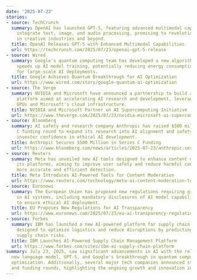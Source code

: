 ```yaml
---
date: '2025-07-23'
stories:
- source: TechCrunch
  summary: OpenAI has launched GPT-5, featuring advanced multimodal capabilities that
    integrate text, image, and audio processing, promising to revolutionize AI applications
    in creative industries and beyond.
  title: OpenAI Releases GPT-5 with Enhanced Multimodal Capabilities
  url: https://techcrunch.com/2025/07/23/openai-gpt-5-release
- source: Wired
  summary: Google's quantum computing team has developed a new algorithm that significantly
    speeds up AI model training, potentially reducing energy consumption and costs
    for large-scale AI deployments.
  title: Google Achieves Quantum Breakthrough for AI Optimization
  url: https://www.wired.com/story/google-quantum-ai-optimization
- source: The Verge
  summary: NVIDIA and Microsoft have announced a partnership to build a new AI supercomputing
    platform aimed at accelerating AI research and development, leveraging NVIDIA's
    GPUs and Microsoft's cloud infrastructure.
  title: NVIDIA and Microsoft Partner on AI Supercomputing Initiative
  url: https://www.theverge.com/2025/07/23/nvidia-microsoft-ai-supercomputing
- source: Bloomberg
  summary: AI safety and research company Anthropic has raised $500 million in a Series
    C funding round to expand its research into AI alignment and safety, underscoring
    investor confidence in ethical AI development.
  title: Anthropic Secures $500 Million in Series C Funding
  url: https://www.bloomberg.com/news/articles/2025-07-23/anthropic-series-c-funding
- source: Reuters
  summary: Meta has unveiled new AI tools designed to enhance content moderation across
    its platforms, aiming to improve user safety and reduce harmful content through
    more accurate and efficient detection.
  title: Meta Introduces AI-Powered Tools for Content Moderation
  url: https://www.reuters.com/technology/meta-ai-content-moderation-tools
- source: Euronews
  summary: The European Union has proposed new regulations requiring greater transparency
    in AI systems, including mandatory disclosures of AI model capabilities and limitations,
    to ensure ethical AI deployment.
  title: EU Proposes New Regulations for AI Transparency
  url: https://www.euronews.com/2025/07/23/eu-ai-transparency-regulations
- source: Forbes
  summary: IBM has launched a new AI-powered platform for supply chain management,
    designed to optimize logistics and reduce disruptions by predicting demand and
    supply chain risks.
  title: IBM Launches AI-Powered Supply Chain Management Platform
  url: https://www.forbes.com/sites/ibm-ai-supply-chain-platform
summary: July 23, 2025, saw significant advancements in AI with the release of OpenAI's
  new language model, GPT-5, and Google's breakthrough in quantum computing for AI
  optimization. Additionally, several major tech companies announced strategic partnerships
  and funding rounds, highlighting the ongoing growth and innovation in the AI sector.
---
```


<!-- Generated 2025-07-23 21:43 UTC -->
